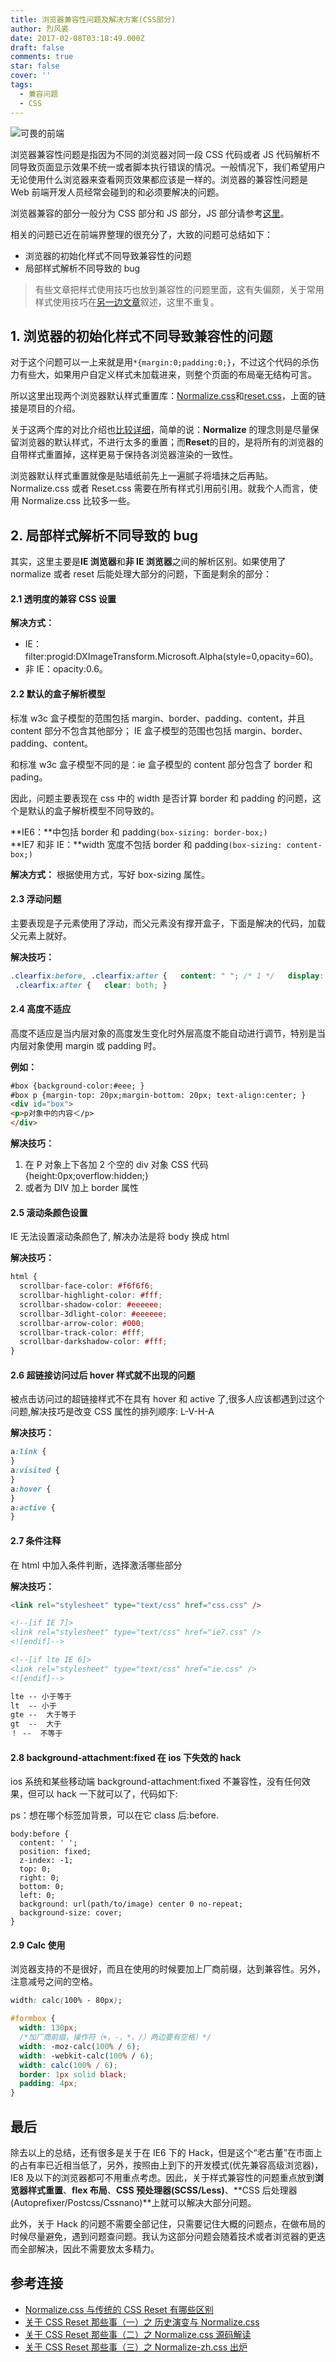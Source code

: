 ```yaml
---
title: 浏览器兼容性问题及解决方案(CSS部分)
author: 烈风裘
date: 2017-02-08T03:18:49.000Z
draft: false
comments: true
star: false
cover: ''
tags: 
  - 兼容问题
  - CSS
---
```


![可畏的前端](https://drscdn.500px.org/photo/72944089/m%3D2048/bee828b2bca1bca21d335bccae466489)

浏览器兼容性问题是指因为不同的浏览器对同一段 CSS 代码或者 JS 代码解析不同导致页面显示效果不统一或者脚本执行错误的情况。一般情况下，我们希望用户无论使用什么浏览器来查看网页效果都应该是一样的。浏览器的兼容性问题是 Web 前端开发人员经常会碰到的和必须要解决的问题。

浏览器兼容的部分一般分为 CSS 部分和 JS 部分，JS 部分请参考[这里](http://www.jianshu.com/p/8cd605d14e19)。

相关的问题已近在前端界整理的很充分了，大致的问题可总结如下：

- 浏览器的初始化样式不同导致兼容性的问题
- 局部样式解析不同导致的 bug

> 有些文章把样式使用技巧也放到兼容性的问题里面，这有失偏颇，关于常用样式使用技巧在[另一边文章](http://www.jianshu.com/p/25eaac282b0d)叙述，这里不重复。

## 1. 浏览器的初始化样式不同导致兼容性的问题

对于这个问题可以一上来就是用`*{margin:0;padding:0;}`，不过这个代码的杀伤力有些大，如果用户自定义样式未加载进来，则整个页面的布局毫无结构可言。

所以这里出现两个浏览器默认样式重置库：[Normalize.css](http://necolas.github.io/normalize.css/)和[reset.css](http://meyerweb.com/eric/tools/css/reset/)，上面的链接是项目的介绍。

关于这两个库的对比介绍也[比较详细](https://segmentfault.com/q/1010000000117189)，简单的说：**Normalize** 的理念则是尽量保留浏览器的默认样式，不进行太多的重置；而**Reset**的目的，是将所有的浏览器的自带样式重置掉，这样更易于保持各浏览器渲染的一致性。

浏览器默认样式重置就像是贴墙纸前先上一遍腻子将墙抹之后再贴。Normalize.css 或者 Reset.css 需要在所有样式引用前引用。就我个人而言，使用 Normalize.css 比较多一些。

## 2. 局部样式解析不同导致的 bug

其实，这里主要是**IE 浏览器**和**非 IE 浏览器**之间的解析区别。如果使用了 normalize 或者 reset 后能处理大部分的问题，下面是剩余的部分：

#### 2.1 透明度的兼容 CSS 设置

**解决方式：**

- IE：filter:progid:DXImageTransform.Microsoft.Alpha(style=0,opacity=60)。
- 非 IE：opacity:0.6。

#### 2.2 默认的盒子解析模型

标准 w3c 盒子模型的范围包括 margin、border、padding、content，并且 content 部分不包含其他部分； IE 盒子模型的范围也包括 margin、border、padding、content。

和标准 w3c 盒子模型不同的是：ie 盒子模型的 content 部分包含了 border 和 pading。

因此，问题主要表现在 css 中的 width 是否计算 border 和 padding 的问题，这个是默认的盒子解析模型不同导致的。

**IE6：**中包括 border 和 padding`(box-sizing: border-box;)`  
**IE7 和非 IE：**width 宽度不包括 border 和 padding`(box-sizing: content-box;)`

**解决方式：** 根据使用方式，写好 box-sizing 属性。

#### 2.3 浮动问题

主要表现是子元素使用了浮动，而父元素没有撑开盒子，下面是解决的代码，加载父元素上就好。

**解决技巧：**

```css
.clearfix:before, .clearfix:after {   content: " "; /* 1 */   display: table; /* 2 */ }
 .clearfix:after {   clear: both; }
```

#### 2.4 高度不适应

高度不适应是当内层对象的高度发生变化时外层高度不能自动进行调节，特别是当内层对象使用 margin 或 padding 时。

**例如：**

```html
#box {background-color:#eee; }
#box p {margin-top: 20px;margin-bottom: 20px; text-align:center; }
<div id="box">
<p>p对象中的内容＜/p>
</div>
```

**解决技巧：**

1.  在 P 对象上下各加 2 个空的 div 对象 CSS 代码{height:0px;overflow:hidden;}
2.  或者为 DIV 加上 border 属性

#### 2.5 滚动条颜色设置

IE 无法设置滚动条颜色了, 解决办法是将 body 换成 html

**解决技巧：**

```css
html {
  scrollbar-face-color: #f6f6f6;
  scrollbar-highlight-color: #fff;
  scrollbar-shadow-color: #eeeeee;
  scrollbar-3dlight-color: #eeeeee;
  scrollbar-arrow-color: #000;
  scrollbar-track-color: #fff;
  scrollbar-darkshadow-color: #fff;
}
```

#### 2.6 超链接访问过后 hover 样式就不出现的问题

被点击访问过的超链接样式不在具有 hover 和 active 了,很多人应该都遇到过这个问题,解决技巧是改变 CSS 属性的排列顺序: L-V-H-A

**解决技巧：**

```css
a:link {
}
a:visited {
}
a:hover {
}
a:active {
}
```

#### 2.7 条件注释

在 html 中加入条件判断，选择激活哪些部分

**解决技巧：**

```html
<link rel="stylesheet" type="text/css" href="css.css" />

<!--[if IE 7]>
<link rel="stylesheet" type="text/css" href="ie7.css" />
<![endif]-->

<!--[if lte IE 6]>
<link rel="stylesheet" type="text/css" href="ie.css" />
<![endif]-->

lte -- 小于等于
lt  -- 小于
gte --  大于等于
gt  --  大于
！ --  不等于
```

#### 2.8 background-attachment:fixed 在 ios 下失效的 hack

ios 系统和某些移动端 background-attachment:fixed 不兼容性，没有任何效果，但可以 hack 一下就可以了，代码如下:

ps：想在哪个标签加背景，可以在它 class 后:before.

```
body:before {
  content: ' ';
  position: fixed;
  z-index: -1;
  top: 0;
  right: 0;
  bottom: 0;
  left: 0;
  background: url(path/to/image) center 0 no-repeat;
  background-size: cover;
}
```

#### 2.9 Calc 使用

浏览器支持的不是很好，而且在使用的时候要加上厂商前缀，达到兼容性。另外，注意减号之间的空格。

```css
width: calc(100% - 80px);

#formbox {
  width: 130px;
  /*加厂商前缀，操作符（+，-，*，/）两边要有空格）*/
  width: -moz-calc(100% / 6);
  width: -webkit-calc(100% / 6);
  width: calc(100% / 6);
  border: 1px solid black;
  padding: 4px;
}
```

## 最后

除去以上的总结，还有很多是关于在 IE6 下的 Hack，但是这个“老古董”在市面上的占有率已近相当低了，另外，按照由上到下的开发模式(优先兼容高级浏览器)，IE8 及以下的浏览器都可不用重点考虑。因此，关于样式兼容性的问题重点放到**浏览器样式重置**、**flex 布局**、**CSS 预处理器(SCSS/Less)**、**CSS 后处理器(Autoprefixer/Postcss/Cssnano)**上就可以解决大部分问题。

此外，关于 Hack 的问题不需要全部记住，只需要记住大概的问题点，在做布局的时候尽量避免，遇到问题查问题。我认为这部分问题会随着技术或者浏览器的更迭而全部解决，因此不需要放太多精力。

## 参考连接

- [Normalize.css 与传统的 CSS Reset 有哪些区别](https://www.zhihu.com/question/20094066)
- [关于 CSS Reset 那些事（一）之 历史演变与 Normalize.css](https://segmentfault.com/a/1190000003021766)
- [关于 CSS Reset 那些事（二）之 Normalize.css 源码解读](https://segmentfault.com/a/1190000003025718)
- [关于 CSS Reset 那些事（三）之 Normalize-zh.css 出炉](https://segmentfault.com/a/1190000003028985)
